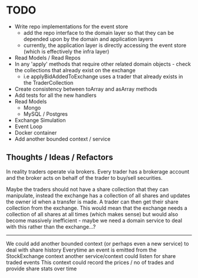 # TODO

- Write repo implementations for the event store
  - add the repo interface to the domain layer so that they can be depended upon by the domain and application layers
  - currently, the application layer is directly accessing the event store (which is effectively the infra layer)
- Read Models / Read Repos
- In any 'apply' methods that require other related domain objects - check the collections that already exist on the exchange
  - i.e applyBidAddedToExchange uses a trader that already exists in the TraderCollection
- Create consistency between toArray and asArray methods
- Add tests for all the new handlers
- Read Models
  - Mongo
  - MySQL / Postgres
- Exchange Simulation
- Event Loop
- Docker container 
- Add another bounded context / service


## Thoughts / Ideas / Refactors

In reality traders operate via brokers. Every trader has a brokerage account and the broker acts on behalf of the trader to buy/sell securities.

Maybe the traders should not have a share collection that they can manipulate, instead the exchange has a collection of all shares and updates the owner id when a transfer is made.
A trader can then get their share collection from the exchange.
This would mean that the exchange needs a collection of all shares at all times (which makes sense) but would also become massively inefficient - maybe we need a domain service to deal with this rather than the exchange...?

---

We could add another bounded context (or perhaps even a new service) to deal with share history
Everytime an event is emitted from the StockExchange context another service/context could listen for share traded events
This context could record the prices / no of trades and provide share stats over time 